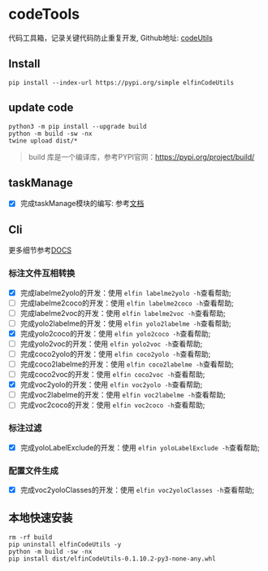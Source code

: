 # codeTools

代码工具箱，记录关键代码防止重复开发, Github地址: [codeUtils](https://github.com/firstelfin/codeTools)

## Install

```shell
pip install --index-url https://pypi.org/simple elfinCodeUtils
```

## update code

```shell
python3 -m pip install --upgrade build
python -m build -sw -nx
twine upload dist/*
```

> build 库是一个编译库，参考PYPI官网：https://pypi.org/project/build/

## taskManage

- [X] 完成taskManage模块的编写: 参考[文档](./docs/taskManage.md)

## Cli

更多细节参考[DOCS](docs/cli使用指南.md)

### 标注文件互相转换

- [X] 完成labelme2yolo的开发：使用 `elfin labelme2yolo -h`查看帮助;
- [ ] 完成labelme2coco的开发：使用 `elfin labelme2coco -h`查看帮助;
- [ ] 完成labelme2voc的开发：使用 `elfin labelme2voc -h`查看帮助;
- [ ] 完成yolo2labelme的开发：使用 `elfin yolo2labelme -h`查看帮助;
- [X] 完成yolo2coco的开发：使用 `elfin yolo2coco -h`查看帮助;
- [ ] 完成yolo2voc的开发：使用 `elfin yolo2voc -h`查看帮助;
- [ ] 完成coco2yolo的开发：使用 `elfin coco2yolo -h`查看帮助;
- [ ] 完成coco2labelme的开发：使用 `elfin coco2labelme -h`查看帮助;
- [ ] 完成coco2voc的开发：使用 `elfin coco2voc -h`查看帮助;
- [X] 完成voc2yolo的开发：使用 `elfin voc2yolo -h`查看帮助;
- [ ] 完成voc2labelme的开发：使用 `elfin voc2labelme -h`查看帮助;
- [ ] 完成voc2coco的开发：使用 `elfin voc2coco -h`查看帮助;

### 标注过滤

- [X] 完成yoloLabelExclude的开发：使用 `elfin yoloLabelExclude -h`查看帮助;

### 配置文件生成

- [X] 完成voc2yoloClasses的开发：使用 `elfin voc2yoloClasses -h`查看帮助;

## 本地快速安装

```shell
rm -rf build
pip uninstall elfinCodeUtils -y
python -m build -sw -nx
pip install dist/elfinCodeUtils-0.1.10.2-py3-none-any.whl
```

